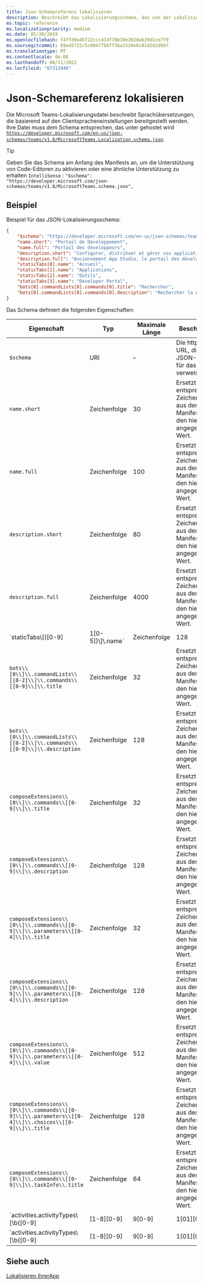 ```yaml
---
title: Json-Schemareferenz lokalisieren
description: Beschreibt das Lokalisierungsschema, das von der Lokalisierungsdatei für Microsoft Teams unter Verwendung eines Beispielschemas unterstützt wird.
ms.topic: reference
ms.localizationpriority: medium
ms.date: 05/20/2019
ms.openlocfilehash: f4ffd9a4b722ccc414f70b19e3020ab39d1ce779
ms.sourcegitcommit: 69a45722c5c09477bbff3ba1520e6c81d2d2d997
ms.translationtype: MT
ms.contentlocale: de-DE
ms.lasthandoff: 08/11/2022
ms.locfileid: "67311946"
---
```

# <a name="localize-json-schema-reference"></a>Json-Schemareferenz lokalisieren

Die Microsoft Teams-Lokalisierungsdatei beschreibt Sprachübersetzungen, die basierend auf den Clientspracheneinstellungen bereitgestellt werden. Ihre Datei muss dem Schema entsprechen, das unter gehostet wird [`https://developer.microsoft.com/en-us/json-schemas/teams/v1.8/MicrosoftTeams.Localization.schema.json`](https://developer.microsoft.com/en-us/json-schemas/teams/v1.8/MicrosoftTeams.Localization.schema.json).

> [!TIP]
> Geben Sie das Schema am Anfang des Manifests an, um die Unterstützung von Code-Editoren zu aktivieren oder eine ähnliche Unterstützung zu erhalten `IntelliSense` : `"$schema": "https://developer.microsoft.com/json-schemas/teams/v1.8/MicrosoftTeams.schema.json",`

## <a name="example"></a>Beispiel

Beispiel für das JSON-Lokalisierungsschema:

```json
{
    "$schema": "https://developer.microsoft.com/en-us/json-schemas/teams/v1.9/MicrosoftTeams.Localization.schema.json",
    "name.short": "Portail de Développement",
    "name.full": "Portail des développeurs",
    "description.short": "Configurer, distribuer et gérer vos applications Microsoft Teams",
    "description.full": "Anciennement App Studio, le portail des développeurs peut vous aider où que vous soyez dans votre parcours de développement d’applications Microsoft Teams.1. Configurez une nouvelle application ou importez une application existante.2. Configurez les fonctionnalités de votre application et d’autres métadonnées importantes.3. Obtenez des ressources pour vous aider à créer une application de haute qualité.3. Testez votre application directement dans Teams.4. Distribuez votre application dans votre organisation ou dans le Store Teams.5. Analysez l’utilisation, l’engagement et d’autres informations sur votre application. Le portail inclut également des outils pour concevoir des scènes virtuelles personnalisées, des cartes adaptatives et l’intégration à la Plateforme d’identités Microsoft.",
    "staticTabs[0].name": "Accueil",
    "staticTabs[1].name": "Applications",
    "staticTabs[2].name": "Outils",
    "staticTabs[3].name": "Developer Portal",
    "bots[0].commandLists[0].commands[0].title": "Rechercher",
    "bots[0].commandLists[0].commands[0].description": "Rechercher la documentation Teams appropriée"
}
```

Das Schema definiert die folgenden Eigenschaften:

|Eigenschaft|Typ|Maximale Länge|Beschreibung|
|---------------|--------|---------|------------------|
|`$schema`|URI|–|Die https://-URL, die auf das JSON-Schema für das Manifest verweist.|
|`name.short`|Zeichenfolge|30|Ersetzt die entsprechende Zeichenfolge aus dem App-Manifest durch den hier angegebenen Wert.|
|`name.full`|Zeichenfolge|100|Ersetzt die entsprechende Zeichenfolge aus dem App-Manifest durch den hier angegebenen Wert.|
|`description.short`|Zeichenfolge|80|Ersetzt die entsprechende Zeichenfolge aus dem App-Manifest durch den hier angegebenen Wert.|
|`description.full`|Zeichenfolge|4000|Ersetzt die entsprechende Zeichenfolge aus dem App-Manifest durch den hier angegebenen Wert.|
|`staticTabs\\[([0-9]|1[0-5])\\]\\.name`|Zeichenfolge|128|Ersetzt die entsprechenden Zeichenfolgen aus dem App-Manifest durch den hier angegebenen Wert.|
|`bots\\[0\\]\\.commandLists\\[[0-2]\\]\\.commands\\[[0-9]\\]\\.title`|Zeichenfolge|32|Ersetzt die entsprechenden Zeichenfolgen aus dem App-Manifest durch den hier angegebenen Wert.|
|`bots\\[0\\]\\.commandLists\\[[0-2]\\]\\.commands\\[[0-9]\\]\\.description`|Zeichenfolge|128|Ersetzt die entsprechenden Zeichenfolgen aus dem App-Manifest durch den hier angegebenen Wert.|
|`composeExtensions\\[0\\]\\.commands\\[[0-9]\\]\\.title`|Zeichenfolge|32|Ersetzt die entsprechenden Zeichenfolgen aus dem App-Manifest durch den hier angegebenen Wert.|
|`composeExtensions\\[0\\]\\.commands\\[[0-9]\\]\\.description`|Zeichenfolge|128|Ersetzt die entsprechenden Zeichenfolgen aus dem App-Manifest durch den hier angegebenen Wert.|
|`composeExtensions\\[0\\]\\.commands\\[[0-9]\\]\\.parameters\\[[0-4]\\]\\.title`|Zeichenfolge|32|Ersetzt die entsprechende Zeichenfolge aus dem App-Manifest durch den hier angegebenen Wert.|
|`composeExtensions\\[0\\]\\.commands\\[[0-9]\\]\\.parameters\\[[0-4]\\]\\.description`|Zeichenfolge|128|Ersetzt die entsprechenden Zeichenfolgen aus dem App-Manifest durch den hier angegebenen Wert.|
|`composeExtensions\\[0\\]\\.commands\\[[0-9]\\]\\.parameters\\[[0-4]\\]\\.value`|Zeichenfolge|512|Ersetzt die entsprechende Zeichenfolge aus dem App-Manifest durch den hier angegebenen Wert.|
|`composeExtensions\\[0\\]\\.commands\\[[0-9]\\]\\.parameters\\[[0-4]\\]\\.choices\\[[0-9]\\]\\.title`|Zeichenfolge|128|Ersetzt die entsprechenden Zeichenfolgen aus dem App-Manifest durch den hier angegebenen Wert.|
|`composeExtensions\\[0\\]\\.commands\\[[0-9]\\]\\.taskInfo\\.title`|Zeichenfolge|64|Ersetzt die entsprechenden Zeichenfolgen aus dem App-Manifest durch den hier angegebenen Wert.|
|`activities.activityTypes\\[\\b([0-9]|[1-8][0-9]|9[0-9]|1[01][0-9]|12[0-7])\\b]\\.description`|Zeichenfolge|128|Eine kurze Beschreibung der Benachrichtigung|
|`activities.activityTypes\\[\\b([0-9]|[1-8][0-9]|9[0-9]|1[01][0-9]|12[0-7])\\b]\\.templateText`|Zeichenfolge|128|Beispiel: "{actor} hat die Aufgabe {taskId} für Sie erstellt."|

## <a name="see-also"></a>Siehe auch

[Lokalisieren IhrerApp](~/concepts/build-and-test/apps-localization.md)
